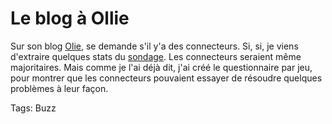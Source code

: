 # Le blog à Ollie

Sur son blog [Olie](http://b-spirit.com/blogollie/?p=1426), se demande s'il y'a des connecteurs. Si, si, je viens d'extraire quelques stats du [sondage](http://www.tcrouzet.com/connecteurs/resultat.php). Les connecteurs seraient même majoritaires. Mais comme je l'ai déjà dit, j'ai créé le questionnaire par jeu, pour montrer que les connecteurs pouvaient essayer de résoudre quelques problèmes à leur façon.

Tags: Buzz